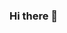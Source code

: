 ### Hi there 👋

<!--
**theDimi44s/theDimi44s** is a ✨ _special_ ✨ repository because its `README.md` (this file) appears on your GitHub profile.

Here are some ideas to get you started:

- 🔭 I’m currently working on my junior projects.
- 🌱 I’m currently learning frontend development
- 👯 I’m looking to collaborate on something interesting
- 🤔 I’m looking for a job
- 💬 Ask me about: my project
- 📫 How to reach me: try to catch the links below
- 😄 Pronouns: La la la
- ⚡ Fun fact: I like to trainspotting 🚂
-->
